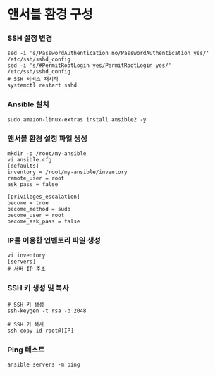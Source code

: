 # 앤서블 환경 구성


### SSH 설정 변경
```
sed -i 's/PasswordAuthentication no/PasswordAuthentication yes/' /etc/ssh/sshd_config
sed -i 's/#PermitRootLogin yes/PermitRootLogin yes/' /etc/ssh/sshd_config
# SSH 서비스 재시작
systemctl restart sshd
```

### Ansible 설치
```
sudo amazon-linux-extras install ansible2 -y
```

### 앤서블 환경 설정 파일 생성
```
mkdir -p /root/my-ansible
vi ansible.cfg
[defaults]
inventory = /root/my-ansible/inventory
remote_user = root
ask_pass = false

[privileges_escalation]
become = true
become_method = sudo
become_user = root
become_ask_pass = false
```

### IP를 이용한 인벤토리 파일 생성
```
vi inventory
[servers]
# 서버 IP 주소
```

### SSH 키 생성 및 복사
```
# SSH 키 생성
ssh-keygen -t rsa -b 2048

# SSH 키 복사
ssh-copy-id root@[IP]
```

### Ping 테스트
```
ansible servers -m ping
```

